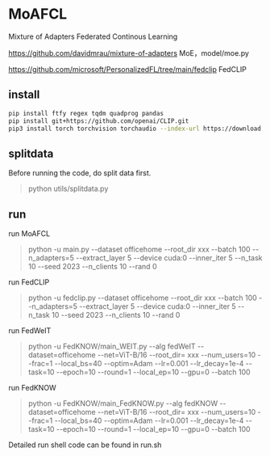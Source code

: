 # MoAFCL
Mixture of Adapters Federated Continous Learning

https://github.com/davidmrau/mixture-of-adapters MoE，model/moe.py

https://github.com/microsoft/PersonalizedFL/tree/main/fedclip FedCLIP

## install

```bash
pip install ftfy regex tqdm quadprog pandas
pip install git+https://github.com/openai/CLIP.git
pip3 install torch torchvision torchaudio --index-url https://download.pytorch.org/whl/cu118
```
## splitdata
Before running the code, do split data first.

> python utils/splitdata.py

## run

run MoAFCL
> python -u main.py --dataset officehome --root_dir xxx --batch 100  --n_adapters=5 --extract_layer 5  --device cuda:0 --inner_iter 5 --n_task 10 --seed 2023 --n_clients 10 --rand 0 

run FedCLIP
> python -u fedclip.py --dataset officehome --root_dir xxx --batch 100  --n_adapters=5 --extract_layer 5  --device cuda:0 --inner_iter 5 --n_task 10 --seed 2023 --n_clients 10 --rand 0 

run FedWeIT
> python -u FedKNOW/main_WEIT.py --alg fedWeIT  --dataset=officehome --net=ViT-B/16 --root_dir= xxx --num_users=10 --frac=1 --local_bs=40 --optim=Adam --lr=0.001 --lr_decay=1e-4 --task=10 --epoch=10 --round=1  --local_ep=10  --gpu=0 --batch 100

run FedKNOW
> python -u FedKNOW/main_FedKNOW.py --alg fedKNOW  --dataset=officehome --net=ViT-B/16 --root_dir= xxx --num_users=10 --frac=1 --local_bs=40 --optim=Adam --lr=0.001 --lr_decay=1e-4 --task=10 --epoch=10 --round=1  --local_ep=10  --gpu=0 --batch 100

Detailed run shell code can be found in run.sh
